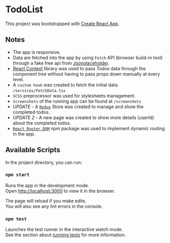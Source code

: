 # TodoList

This project was bootstrapped with [Create React App](https://github.com/facebook/create-react-app).

## Notes
- The app is responsive.
- Data are fetched into the app by using `Fetch` API (browser build-in tool) through a fake free api from <a href="http://jsonplaceholder.typicode.com/" rel="nofollow" target='_blank'>Jsonplaceholder</a>.
- <a href="https://reactjs.org/docs/context.html" rel="nofollow" target='_blank'>React Context</a> library was used to pass Todos data through the component tree without having to pass props down manually at every level.
- A `custom hook` was created to fetch the initial data. `/services/FetchData.tsx`
- `SCSS` preprocessor was used for stylesheets management. 
- `Screenshots` of the running app can be found at `/screenshots`
- *UPDATE* - A <a href="https://redux.js.org/" rel="nofollow" target='_blank'>`Redux`</a> Store was created to manage and show the completed todos.
- *UPDATE 2* - A new page was created to show more details (userId) about the completed todos.
- <a href="https://reactrouter.com/en/main" rel="nofollow" target='_blank'>`React Router DOM`</a> npm package was used to implement dynamic routing in the app.

## Available Scripts

In the project directory, you can run:

### `npm start`

Runs the app in the development mode.\
Open [http://localhost:3000](http://localhost:3000) to view it in the browser.

The page will reload if you make edits.\
You will also see any lint errors in the console.

### `npm test`

Launches the test runner in the interactive watch mode.\
See the section about [running tests](https://facebook.github.io/create-react-app/docs/running-tests) for more information.
